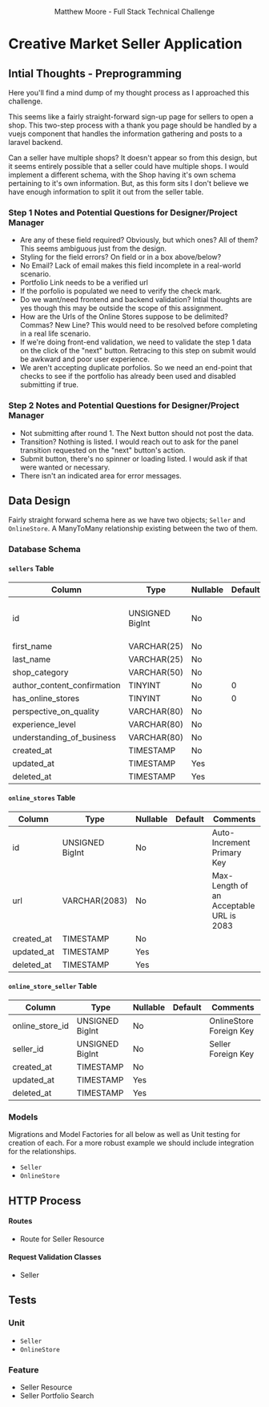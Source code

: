 <p align="center">Matthew Moore - Full Stack Technical Challenge</p>

# Creative Market Seller Application

## Intial Thoughts - Preprogramming

Here you'll find a mind dump of my thought process as I approached this challenge. 

This seems like a fairly straight-forward sign-up page for sellers to open a shop. This two-step process with a thank you page
should be handled by a vuejs component that handles the information gathering and posts to a laravel backend. 

Can a seller have multiple shops? It doesn't appear so from this design, but it seems entirely possible that a seller could
have multiple shops. I would implement a different schema, with the Shop having it's own schema pertaining to it's own information.
But, as this form sits I don't believe we have enough information to split it out from the seller table.

### Step 1 Notes and Potential Questions for Designer/Project Manager

- Are any of these field required? Obviously, but which ones? All of them? This seems ambiguous just from the design. 
- Styling for the field errors? On field or in a box above/below?
- No Email? Lack of email makes this field incomplete in a real-world scenario.
- Portfolio Link needs to be a verified url 
- If the porfolio is populated we need to verify the check mark. 
- Do we want/need frontend and backend validation? Intial thoughts are yes though this may be outside the scope of this assignment.
- How are the Urls of the Online Stores suppose to be delimited? Commas? New Line? This would need to be resolved before completing
  in a real life scenario.
- If we're doing front-end validation, we need to validate the step 1 data on the click of the "next" button. Retracing to this step on submit would be awkward and poor user experience.
- We aren't accepting duplicate porfolios. So we need an end-point that checks to see if the portfolio has already been used and disabled submitting if true. 

### Step 2 Notes and Potential Questions for Designer/Project Manager

- Not submitting after round 1. The Next button should not post the data. 
- Transition? Nothing is listed. I would reach out to ask for the panel transition requested on the "next" button's action. 
- Submit button, there's no spinner or loading listed. I would ask if that were wanted or necessary. 
- There isn't an indicated area for error messages. 


## Data Design
Fairly straight forward schema here as we have two objects; `Seller` and `OnlineStore`. A ManyToMany relationship existing between the two of them.

### Database Schema
#### `sellers` Table
| Column                      | Type            | Nullable | Default | Comments                   |
|-----------------------------|-----------------|----------|---------|----------------------------|
| id                          | UNSIGNED BigInt | No       |         | Auto-Increment Primary Key |
| first_name                  | VARCHAR(25)     | No       |         |                            |
| last_name                   | VARCHAR(25)     | No       |         |                            |
| shop_category               | VARCHAR(50)     | No       |         |                            |
| author_content_confirmation | TINYINT         | No       | 0       |                            |
| has_online_stores           | TINYINT         | No       | 0       |                            |
| perspective_on_quality      | VARCHAR(80)     | No       |         |                            |
| experience_level            | VARCHAR(80)     | No       |         |                            |
| understanding_of_business   | VARCHAR(80)     | No       |         |                            |
| created_at                  | TIMESTAMP       | No       |         |                            |
| updated_at                  | TIMESTAMP       | Yes      |         |                            |
| deleted_at                  | TIMESTAMP       | Yes      |         |                            |

#### `online_stores` Table
| Column     | Type            | Nullable | Default | Comments                                |
|------------|-----------------|----------|---------|-----------------------------------------|
| id         | UNSIGNED BigInt | No       |         | Auto-Increment Primary Key              |
| url        | VARCHAR(2083)   | No       |         | Max-Length of an Acceptable URL is 2083 |
| created_at | TIMESTAMP       | No       |         |                                         |
| updated_at | TIMESTAMP       | Yes      |         |                                         |
| deleted_at | TIMESTAMP       | Yes      |         |                                         |

#### `online_store_seller` Table
| Column          | Type            | Nullable | Default | Comments                |
|-----------------|-----------------|----------|---------|-------------------------|
| online_store_id | UNSIGNED BigInt | No       |         | OnlineStore Foreign Key |
| seller_id       | UNSIGNED BigInt | No       |         | Seller Foreign Key      |
| created_at      | TIMESTAMP       | No       |         |                         |
| updated_at      | TIMESTAMP       | Yes      |         |                         |
| deleted_at      | TIMESTAMP       | Yes      |         |                         |


### Models

Migrations and Model Factories for all below as well as Unit testing for creation of each. For a more robust example we should include integration for the relationships.  

- `Seller`
- `OnlineStore`


## HTTP Process
#### Routes
- Route for Seller Resource

#### Request Validation Classes
- Seller 

## Tests

### Unit
- `Seller`
- `OnlineStore`

### Feature
- Seller Resource
- Seller Portfolio Search
